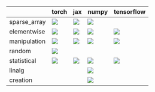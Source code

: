 |              | torch                                                                                                                                                | jax                                                                                                                                                  | numpy                                                                                                                                                | tensorflow                                                                                                                                           |
|:-------------|:-----------------------------------------------------------------------------------------------------------------------------------------------------|:-----------------------------------------------------------------------------------------------------------------------------------------------------|:-----------------------------------------------------------------------------------------------------------------------------------------------------|:-----------------------------------------------------------------------------------------------------------------------------------------------------|
| sparse_array | <a href="Experimental API/Core/sparse_array.md" rel="noopener noreferrer" target="_blank"><img src=https://img.shields.io/badge/-failure-red></a>    | <a href="Experimental API/Core/sparse_array.md" rel="noopener noreferrer" target="_blank"><img src=https://img.shields.io/badge/-failure-red></a>    | <a href="Experimental API/Core/sparse_array.md" rel="noopener noreferrer" target="_blank"><img src=https://img.shields.io/badge/-failure-red></a>    |                                                                                                                                                      |
| elementwise  | <a href="Experimental API/Core/elementwise.md" rel="noopener noreferrer" target="_blank"><img src=https://img.shields.io/badge/-failure-red></a>     | <a href="Experimental API/Core/elementwise.md" rel="noopener noreferrer" target="_blank"><img src=https://img.shields.io/badge/-failure-red></a>     | <a href="Experimental API/Core/elementwise.md" rel="noopener noreferrer" target="_blank"><img src=https://img.shields.io/badge/-success-success></a> | <a href="Experimental API/Core/elementwise.md" rel="noopener noreferrer" target="_blank"><img src=https://img.shields.io/badge/-success-success></a> |
| manipulation | <a href="Experimental API/Core/manipulation.md" rel="noopener noreferrer" target="_blank"><img src=https://img.shields.io/badge/-failure-red></a>    | <a href="Experimental API/Core/manipulation.md" rel="noopener noreferrer" target="_blank"><img src=https://img.shields.io/badge/-failure-red></a>    | <a href="Experimental API/Core/manipulation.md" rel="noopener noreferrer" target="_blank"><img src=https://img.shields.io/badge/-failure-red></a>    | <a href="Experimental API/Core/manipulation.md" rel="noopener noreferrer" target="_blank"><img src=https://img.shields.io/badge/-failure-red></a>    |
| random       | <a href="Experimental API/Core/random.md" rel="noopener noreferrer" target="_blank"><img src=https://img.shields.io/badge/-failure-red></a>          |                                                                                                                                                      |                                                                                                                                                      |                                                                                                                                                      |
| statistical  | <a href="Experimental API/Core/statistical.md" rel="noopener noreferrer" target="_blank"><img src=https://img.shields.io/badge/-success-success></a> | <a href="Experimental API/Core/statistical.md" rel="noopener noreferrer" target="_blank"><img src=https://img.shields.io/badge/-success-success></a> | <a href="Experimental API/Core/statistical.md" rel="noopener noreferrer" target="_blank"><img src=https://img.shields.io/badge/-success-success></a> | <a href="Experimental API/Core/statistical.md" rel="noopener noreferrer" target="_blank"><img src=https://img.shields.io/badge/-success-success></a> |
| linalg       |                                                                                                                                                      |                                                                                                                                                      | <a href="Experimental API/Core/linalg.md" rel="noopener noreferrer" target="_blank"><img src=https://img.shields.io/badge/-failure-red></a>          |                                                                                                                                                      |
| creation     |                                                                                                                                                      |                                                                                                                                                      | <a href="Experimental API/Core/creation.md" rel="noopener noreferrer" target="_blank"><img src=https://img.shields.io/badge/-failure-red></a>        |                                                                                                                                                      |